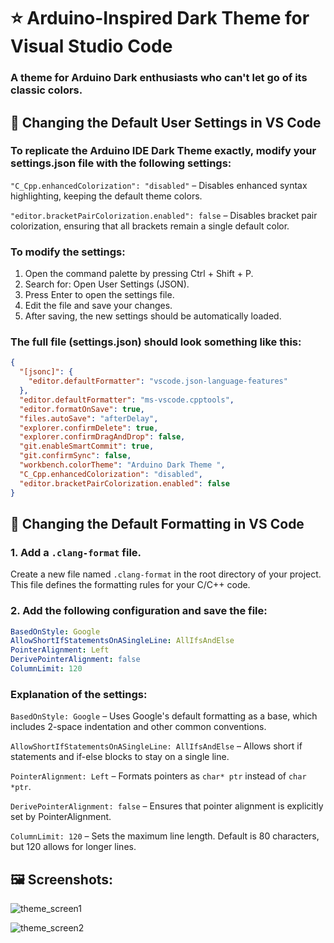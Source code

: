 # ⭐ Arduino-Inspired Dark Theme for Visual Studio Code

### A theme for Arduino Dark enthusiasts who can't let go of its classic colors.

## 📌 Changing the Default User Settings in VS Code

### To replicate the Arduino IDE Dark Theme exactly, modify your settings.json file with the following settings:

  `"C_Cpp.enhancedColorization": "disabled"` – Disables enhanced syntax highlighting, keeping the default theme colors.

  `"editor.bracketPairColorization.enabled": false` – Disables bracket pair colorization, ensuring that all brackets remain a single default color.

### To modify the settings:
1. Open the command palette by pressing Ctrl + Shift + P.
2. Search for: Open User Settings (JSON).
3. Press Enter to open the settings file.
4. Edit the file and save your changes.
5. After saving, the new settings should be automatically loaded.

### The full file (settings.json) should look something like this:
```json
{
  "[jsonc]": {
    "editor.defaultFormatter": "vscode.json-language-features"
  },
  "editor.defaultFormatter": "ms-vscode.cpptools",
  "editor.formatOnSave": true,
  "files.autoSave": "afterDelay",
  "explorer.confirmDelete": true,
  "explorer.confirmDragAndDrop": false,
  "git.enableSmartCommit": true,
  "git.confirmSync": false,
  "workbench.colorTheme": "Arduino Dark Theme ",
  "C_Cpp.enhancedColorization": "disabled",
  "editor.bracketPairColorization.enabled": false
}
 ```

## 📌 Changing the Default Formatting in VS Code  

### 1. Add a `.clang-format` file.
Create a new file named `.clang-format` in the root directory of your project. This file defines the formatting rules for your C/C++ code.

### 2. Add the following configuration and save the file:  
```yaml
BasedOnStyle: Google
AllowShortIfStatementsOnASingleLine: AllIfsAndElse
PointerAlignment: Left
DerivePointerAlignment: false
ColumnLimit: 120
 ```
### Explanation of the settings:

`BasedOnStyle: Google` – Uses Google's default formatting as a base, which includes 2-space indentation and other common conventions.

`AllowShortIfStatementsOnASingleLine: AllIfsAndElse` – Allows short if statements and if-else blocks to stay on a single line. 

`PointerAlignment: Left` – Formats pointers as `char* ptr` instead of `char *ptr`.

`DerivePointerAlignment: false` – Ensures that pointer alignment is explicitly set by PointerAlignment.

`ColumnLimit: 120` – Sets the maximum line length. Default is 80 characters, but 120 allows for longer lines.

## 🖼️ Screenshots:

![theme_screen1](https://github.com/user-attachments/assets/91a7f030-9d1c-463f-8787-a69491d4d613)

![theme_screen2](https://github.com/user-attachments/assets/5eeed7d0-edee-4eb8-bbbf-a2f44039715d)
